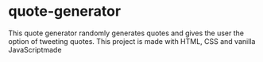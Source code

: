 # quote-generator
This quote generator randomly generates quotes and gives the user the option of tweeting quotes. This project is made with HTML, CSS and vanilla JavaScriptmade 
